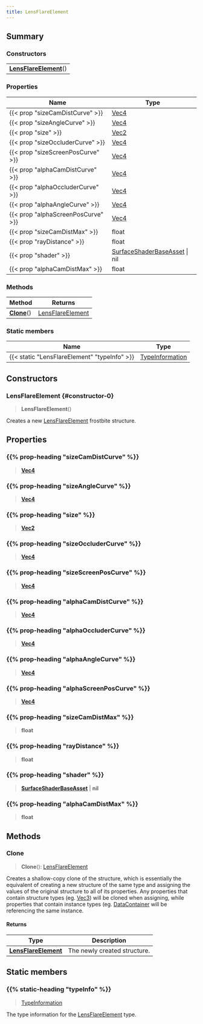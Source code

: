 ```yaml
---
title: LensFlareElement
---
```



## Summary
### Constructors
| |
| ----------- |
| **[LensFlareElement](#constructor-0)**() |

### Properties
| Name | Type |
| ---- | ---- |
| {{< prop "sizeCamDistCurve" >}} | [Vec4](/vext/ref/shared/class/vec4) |
| {{< prop "sizeAngleCurve" >}} | [Vec4](/vext/ref/shared/class/vec4) |
| {{< prop "size" >}} | [Vec2](/vext/ref/shared/class/vec2) |
| {{< prop "sizeOccluderCurve" >}} | [Vec4](/vext/ref/shared/class/vec4) |
| {{< prop "sizeScreenPosCurve" >}} | [Vec4](/vext/ref/shared/class/vec4) |
| {{< prop "alphaCamDistCurve" >}} | [Vec4](/vext/ref/shared/class/vec4) |
| {{< prop "alphaOccluderCurve" >}} | [Vec4](/vext/ref/shared/class/vec4) |
| {{< prop "alphaAngleCurve" >}} | [Vec4](/vext/ref/shared/class/vec4) |
| {{< prop "alphaScreenPosCurve" >}} | [Vec4](/vext/ref/shared/class/vec4) |
| {{< prop "sizeCamDistMax" >}} | float |
| {{< prop "rayDistance" >}} | float |
| {{< prop "shader" >}} | [SurfaceShaderBaseAsset](/vext/ref/fb/surfaceshaderbaseasset) \| nil |
| {{< prop "alphaCamDistMax" >}} | float |

### Methods
| Method | Returns |
| ------ | ---- |
| **[Clone](#clone)**() | [LensFlareElement](/vext/ref/fb/lensflareelement) |

### Static members
| Name | Type |
| ---- | ---- |
| {{< static "LensFlareElement" "typeInfo" >}} | [TypeInformation](/vext/ref/shared/class/typeinformation) |

## Constructors
### LensFlareElement {#constructor-0}
> **LensFlareElement**()

Creates a new [LensFlareElement](/vext/ref/fb/lensflareelement) frostbite structure.

## Properties
### {{% prop-heading "sizeCamDistCurve" %}}
> **[Vec4](/vext/ref/shared/class/vec4)**

### {{% prop-heading "sizeAngleCurve" %}}
> **[Vec4](/vext/ref/shared/class/vec4)**

### {{% prop-heading "size" %}}
> **[Vec2](/vext/ref/shared/class/vec2)**

### {{% prop-heading "sizeOccluderCurve" %}}
> **[Vec4](/vext/ref/shared/class/vec4)**

### {{% prop-heading "sizeScreenPosCurve" %}}
> **[Vec4](/vext/ref/shared/class/vec4)**

### {{% prop-heading "alphaCamDistCurve" %}}
> **[Vec4](/vext/ref/shared/class/vec4)**

### {{% prop-heading "alphaOccluderCurve" %}}
> **[Vec4](/vext/ref/shared/class/vec4)**

### {{% prop-heading "alphaAngleCurve" %}}
> **[Vec4](/vext/ref/shared/class/vec4)**

### {{% prop-heading "alphaScreenPosCurve" %}}
> **[Vec4](/vext/ref/shared/class/vec4)**

### {{% prop-heading "sizeCamDistMax" %}}
> **float**

### {{% prop-heading "rayDistance" %}}
> **float**

### {{% prop-heading "shader" %}}
> **[SurfaceShaderBaseAsset](/vext/ref/fb/surfaceshaderbaseasset)** | **nil**

### {{% prop-heading "alphaCamDistMax" %}}
> **float**

## Methods
### Clone
> **Clone**(): [LensFlareElement](/vext/ref/fb/lensflareelement)

Creates a shallow-copy clone of the structure, which is essentially the equivalent of creating a new structure of the same type and assigning the values of the original structure to all of its properties. Any properties that contain structure types (eg. [Vec3](/vext/ref/shared/class/vec3)) will be cloned when assigning, while properties that contain instance types (eg. [DataContainer](/vext/ref/shared/class/datacontainer) will be referencing the same instance.

#### Returns
| Type | Description |
| ---- | ----------- |
| **[LensFlareElement](/vext/ref/fb/lensflareelement)** | The newly created structure. |

## Static members
### {{% static-heading "typeInfo" %}}
> [TypeInformation](/vext/ref/shared/class/typeinformation)

The type information for the [LensFlareElement](/vext/ref/fb/lensflareelement) type.

